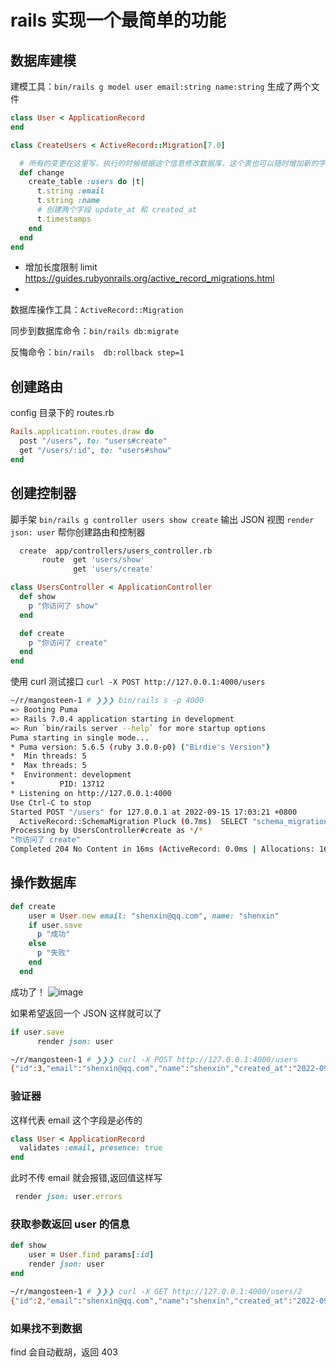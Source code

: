 # rails 实现一个最简单的功能
## 数据库建模

建模工具：`bin/rails g model user email:string name:string`
生成了两个文件
```ruby title="user.rb"
class User < ApplicationRecord
end
```
```ruby title="20220914115059_create_users.rb"
class CreateUsers < ActiveRecord::Migration[7.0]

  # 所有的变更在这里写，执行的时候根据这个信息修改数据库，这个表也可以随时增加新的字段
  def change
    create_table :users do |t|
      t.string :email
      t.string :name
      # 创建两个字段 update_at 和 created_at
      t.timestamps
    end
  end
end

```

- 增加长度限制 limit  https://guides.rubyonrails.org/active_record_migrations.html
-
数据库操作工具：`ActiveRecord::Migration`

同步到数据库命令：`bin/rails db:migrate`

反悔命令：`bin/rails  db:rollback step=1`

## 创建路由
config 目录下的 routes.rb
```ruby
Rails.application.routes.draw do
  post "/users", to: "users#create"
  get "/users/:id", to: "users#show"
end

```
## 创建控制器
脚手架
`bin/rails g controller users show create`
输出 JSON 视图
`render json: user`
帮你创建路由和控制器
```bash
  create  app/controllers/users_controller.rb
       route  get 'users/show'
              get 'users/create'
```
```ruby
class UsersController < ApplicationController
  def show
    p "你访问了 show"
  end

  def create
    p "你访问了 create"
  end
end

```
使用 curl 测试接口
`curl -X POST http://127.0.0.1:4000/users`
```bash
~/r/mangosteen-1 # ❯❯❯ bin/rails s -p 4000
=> Booting Puma
=> Rails 7.0.4 application starting in development
=> Run `bin/rails server --help` for more startup options
Puma starting in single mode...
* Puma version: 5.6.5 (ruby 3.0.0-p0) ("Birdie's Version")
*  Min threads: 5
*  Max threads: 5
*  Environment: development
*          PID: 13712
* Listening on http://127.0.0.1:4000
Use Ctrl-C to stop
Started POST "/users" for 127.0.0.1 at 2022-09-15 17:03:21 +0800
  ActiveRecord::SchemaMigration Pluck (0.7ms)  SELECT "schema_migrations"."version" FROM "schema_migrations" ORDER BY "schema_migrations"."version" ASC
Processing by UsersController#create as */*
"你访问了 create"
Completed 204 No Content in 16ms (ActiveRecord: 0.0ms | Allocations: 16203)
```

## 操作数据库

```ruby
def create
    user = User.new email: "shenxin@qq.com", name: "shenxin"
    if user.save
      p "成功"
    else
      p "失败"
    end
  end
```
成功了！
![image](https://cdn.staticaly.com/gh/botshen/image-hosting@master/20220915/image.5bx1e20tsmc0.webp)

如果希望返回一个 JSON 这样就可以了
```ruby
if user.save
      render json: user
```
```bash
~/r/mangosteen-1 # ❯❯❯ curl -X POST http://127.0.0.1:4000/users
{"id":3,"email":"shenxin@qq.com","name":"shenxin","created_at":"2022-09-15T09:27:14.471Z","updated_at":"2022-09-15T09:27:14.471Z"}
```

### 验证器
这样代表 email 这个字段是必传的
```ruby title="user.rb"
class User < ApplicationRecord
  validates :email, presence: true
end

```
此时不传 email 就会报错,返回值这样写
```ruby
 render json: user.errors
```
### 获取参数返回 user 的信息
```ruby
def show
    user = User.find params[:id]
    render json: user
end
```
```bash
~/r/mangosteen-1 # ❯❯❯ curl -X GET http://127.0.0.1:4000/users/2
{"id":2,"email":"shenxin@qq.com","name":"shenxin","created_at":"2022-09-15T09:27:11.441Z","updated_at":"2022-09-15T09:27:11.441Z"}#
```

### 如果找不到数据

find 会自动截胡，返回 403




